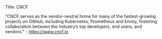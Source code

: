 Title: CNCF

"CNCF serves as the vendor-neutral home for many of the fastest-growing projects on GitHub, including Kubernetes, Prometheus and Envoy, fostering collaboration between the industry’s top developers, end users, and vendors." - <https://www.cncf.io>
